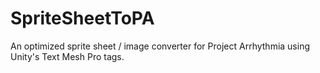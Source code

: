 # SpriteSheetToPA
An optimized sprite sheet / image converter for Project Arrhythmia using Unity's Text Mesh Pro tags.
